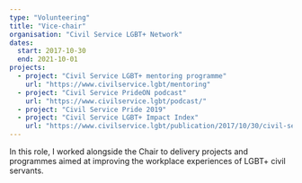 ```yaml
---
type: "Volunteering"
title: "Vice-chair"
organisation: "Civil Service LGBT+ Network"
dates:
  start: 2017-10-30
  end: 2021-10-01
projects:
  - project: "Civil Service LGBT+ mentoring programme"
    url: "https://www.civilservice.lgbt/mentoring"
  - project: "Civil Service PrideON podcast"
    url: "https://www.civilservice.lgbt/podcast/"
  - project: "Civil Service Pride 2019"
  - project: "Civil Service LGBT+ Impact Index"
    url: "https://www.civilservice.lgbt/publication/2017/10/30/civil-service-impact-index/"
---
```


In this role, I worked alongside the Chair to delivery projects and programmes aimed at improving the workplace experiences of LGBT+ civil servants.
